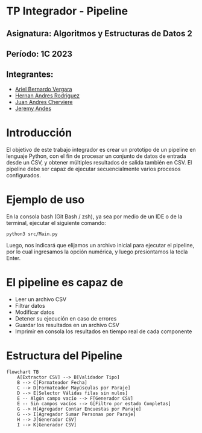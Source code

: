 # TP Integrador - Pipeline

## Asignatura: Algoritmos y Estructuras de Datos 2

## Período: 1C 2023

## Integrantes:

- [Ariel Bernardo Vergara](https://github.com/avergara-intercept)
- [Hernan Andres Rodriguez](https://github.com/HernanARodriguez)
- [Juan Andres Cherviere](https://github.com/juano83dev)
- [Jeremy Andes](https://github.com/jeremyandes)

# Introducción

El objetivo de este trabajo integrador es crear un prototipo de un pipeline en lenguaje Python, con el fin de
procesar un conjunto de datos de entrada desde un CSV, y obtener múltiples resultados de salida también en CSV.
El pipeline debe ser capaz de ejecutar secuencialmente varios procesos configurados.

# Ejemplo de uso

En la consola bash (Git Bash / zsh), ya sea por medio de un IDE o de la terminal, ejecutar el siguiente comando:

```
python3 src/Main.py
```

Luego, nos indicará que elijamos un archivo inicial para ejecutar el pipeline, por lo cual ingresamos la
opción numérica, y luego presiontamos la tecla Enter.

# El pipeline es capaz de

- Leer un archivo CSV
- Filtrar datos
- Modificar datos
- Detener su ejecución en caso de errores
- Guardar los resultados en un archivo CSV
- Imprimir en consola los resultados en tiempo real de cada componente

# Estructura del Pipeline

```mermaid
flowchart TB
    A[Extractor CSV] --> B[Validador Tipo]
    B --> C[Formateador Fecha]
    C --> D[Formateador Mayúsculas por Paraje]
    D --> E[Selector Válidas filas sin nulos]
    E -- Algún campo vacío --> F[Generador CSV]
    E -- Sin campos vacíos --> G[Filtro por estado Completas]
    G --> H[Agregador Contar Encuestas por Paraje]
    G --> I[Agregador Sumar Personas por Paraje]
    H --> J[Generador CSV]
    I --> K[Generador CSV]
```
